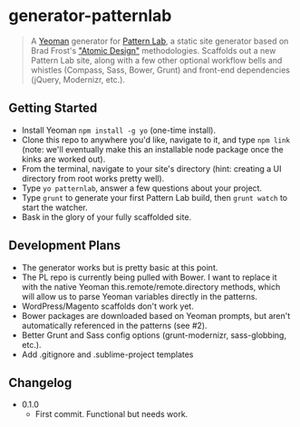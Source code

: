 # generator-patternlab

> A [Yeoman](http://yeoman.io) generator for [Pattern Lab](http://patternlab.io/), a static site generator based on Brad Frost's ["Atomic Design"](http://bradfrostweb.com/blog/post/atomic-web-design/) methodologies.
> Scaffolds out a new Pattern Lab site, along with a few other optional workflow bells and whistles (Compass, Sass, Bower, Grunt) and front-end dependencies (jQuery, Modernizr, etc.).

## Getting Started

- Install Yeoman `npm install -g yo` (one-time install).
- Clone this repo to anywhere you'd like, navigate to it, and type `npm link` (note: we'll eventually make this an installable node package once the kinks are worked out).
- From the terminal, navigate to your site's directory (hint: creating a UI directory from root works pretty well).
- Type `yo patternlab`, answer a few questions about your project.
- Type `grunt` to generate your first Pattern Lab build, then `grunt watch` to start the watcher.
- Bask in the glory of your fully scaffolded site. 

## Development Plans
- The generator works but is pretty basic at this point.
- The PL repo is currently being pulled with Bower. I want to replace it with the native Yeoman this.remote/remote.directory methods, which will allow us to parse Yeoman variables directly in the patterns.
- WordPress/Magento scaffolds don't work yet.
- Bower packages are downloaded based on Yeoman prompts, but aren't automatically referenced in the patterns (see #2).
- Better Grunt and Sass config options (grunt-modernizr, sass-globbing, etc.).
- Add .gitignore and .sublime-project templates

## Changelog
- 0.1.0
  - First commit. Functional but needs work.